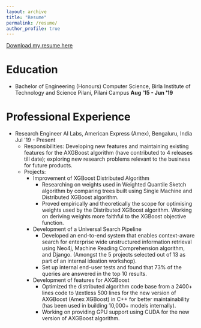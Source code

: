 ```yaml
---
layout: archive
title: "Resume"
permalink: /resume/
author_profile: true
---
```


<p style="text-decoration:underline;"><a href="https://vigneshn1997.github.io/files/Vignesh_resume.pdf">Download my resume here</a></p>

Education
======
* Bachelor of Engineering (Honours) Computer Science, Birla Institute of Technology and Science Pilani, Pilani Campus                                                     **Aug '15 - Jun '19**


Professional Experience
======
* Research Engineer  AI Labs, American Express (Amex), Bengaluru, India     Jul '19 - Present
  * Responsibilities: Developing new features and maintaining existing features for the AXGBoost algorithm (have contributed to 4 releases till date); exploring new research problems relevant to the business for future products.
  * Projects:
    * Improvement of XGBoost Distributed Algorithm
        * Researching on weights used in Weighted Quantile Sketch algorithm by comparing trees built using Single Machine and Distributed XGBoost algorithm.
        * Proved empirically and theoretically the scope for optimising weights used by the Distributed XGBoost algorithm. Working on deriving weights more faithful to the XGBoost objective function.
    * Development of a Universal Search Pipeline
        * Developed an end-to-end system that enables context-aware search for enterprise wide unstructured information retrieval using Neo4j, Machine Reading Comprehension algorithm, and Django. (Amongst the 5 projects selected out of 13 as part of an internal ideation workshop).
        * Set up internal end-user tests and found that 73\% of the queries are answered in the top 10 results.
    * Development of features for AXGBoost
        * Optimized the distributed algorithm code base from a 2400+ lines code to \textless 500 lines for the new version of AXGBoost (Amex XGBoost) in C++ for better maintainability (has been used in building 10,000+ models internally).
        * Working on providing GPU support using CUDA for the new version of AXGBoost algorithm.

